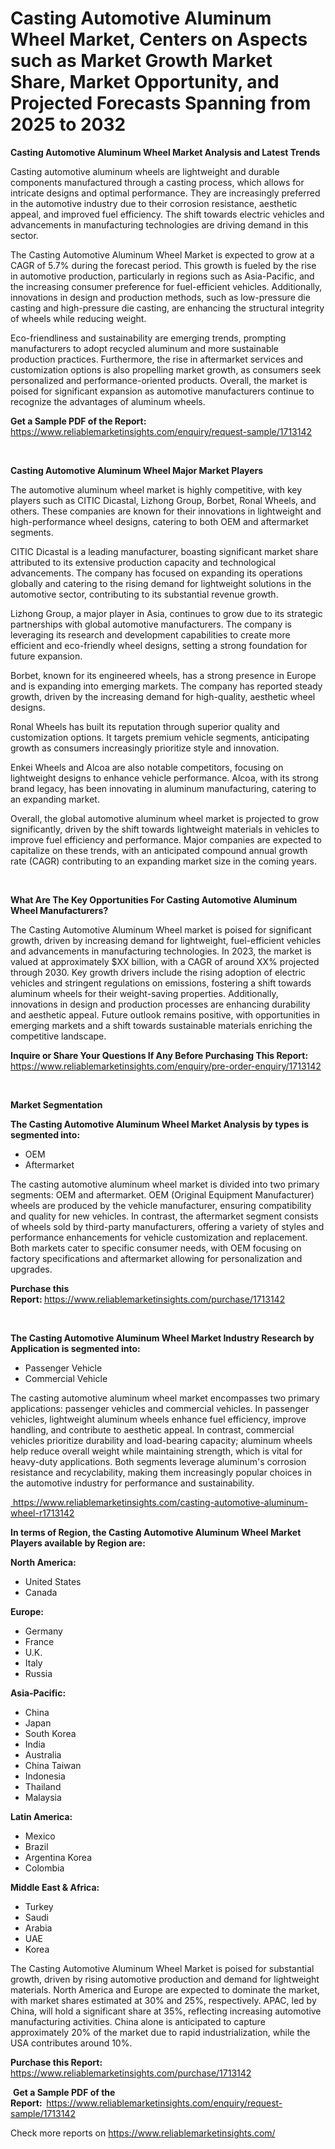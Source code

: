 <p><h1>Casting Automotive Aluminum Wheel Market, Centers on Aspects such as Market Growth Market Share, Market Opportunity, and Projected Forecasts Spanning from 2025 to 2032</h1></p><p><strong>Casting Automotive Aluminum Wheel Market Analysis and Latest Trends</strong></p>
<p><p>Casting automotive aluminum wheels are lightweight and durable components manufactured through a casting process, which allows for intricate designs and optimal performance. They are increasingly preferred in the automotive industry due to their corrosion resistance, aesthetic appeal, and improved fuel efficiency. The shift towards electric vehicles and advancements in manufacturing technologies are driving demand in this sector.</p><p>The Casting Automotive Aluminum Wheel Market is expected to grow at a CAGR of 5.7% during the forecast period. This growth is fueled by the rise in automotive production, particularly in regions such as Asia-Pacific, and the increasing consumer preference for fuel-efficient vehicles. Additionally, innovations in design and production methods, such as low-pressure die casting and high-pressure die casting, are enhancing the structural integrity of wheels while reducing weight.</p><p>Eco-friendliness and sustainability are emerging trends, prompting manufacturers to adopt recycled aluminum and more sustainable production practices. Furthermore, the rise in aftermarket services and customization options is also propelling market growth, as consumers seek personalized and performance-oriented products. Overall, the market is poised for significant expansion as automotive manufacturers continue to recognize the advantages of aluminum wheels.</p></p>
<p><strong>Get a Sample PDF of the Report:&nbsp;</strong> <a href="https://www.reliablemarketinsights.com/enquiry/request-sample/1713142?utm_campaign=3560&utm_medium=2&utm_source=Github&utm_content=ia&utm_term=28032025&utm_id=casting-automotive-aluminum-wheel">https://www.reliablemarketinsights.com/enquiry/request-sample/1713142</a></p>
<p>&nbsp;</p>
<p><strong>Casting Automotive Aluminum Wheel Major Market Players</strong></p>
<p><p>The automotive aluminum wheel market is highly competitive, with key players such as CITIC Dicastal, Lizhong Group, Borbet, Ronal Wheels, and others. These companies are known for their innovations in lightweight and high-performance wheel designs, catering to both OEM and aftermarket segments.</p><p>CITIC Dicastal is a leading manufacturer, boasting significant market share attributed to its extensive production capacity and technological advancements. The company has focused on expanding its operations globally and catering to the rising demand for lightweight solutions in the automotive sector, contributing to its substantial revenue growth.</p><p>Lizhong Group, a major player in Asia, continues to grow due to its strategic partnerships with global automotive manufacturers. The company is leveraging its research and development capabilities to create more efficient and eco-friendly wheel designs, setting a strong foundation for future expansion.</p><p>Borbet, known for its engineered wheels, has a strong presence in Europe and is expanding into emerging markets. The company has reported steady growth, driven by the increasing demand for high-quality, aesthetic wheel designs. </p><p>Ronal Wheels has built its reputation through superior quality and customization options. It targets premium vehicle segments, anticipating growth as consumers increasingly prioritize style and innovation.</p><p>Enkei Wheels and Alcoa are also notable competitors, focusing on lightweight designs to enhance vehicle performance. Alcoa, with its strong brand legacy, has been innovating in aluminum manufacturing, catering to an expanding market.</p><p>Overall, the global automotive aluminum wheel market is projected to grow significantly, driven by the shift towards lightweight materials in vehicles to improve fuel efficiency and performance. Major companies are expected to capitalize on these trends, with an anticipated compound annual growth rate (CAGR) contributing to an expanding market size in the coming years.</p></p>
<p>&nbsp;</p>
<p><strong>What Are The Key Opportunities For Casting Automotive Aluminum Wheel Manufacturers?</strong></p>
<p><p>The Casting Automotive Aluminum Wheel market is poised for significant growth, driven by increasing demand for lightweight, fuel-efficient vehicles and advancements in manufacturing technologies. In 2023, the market is valued at approximately $XX billion, with a CAGR of around XX% projected through 2030. Key growth drivers include the rising adoption of electric vehicles and stringent regulations on emissions, fostering a shift towards aluminum wheels for their weight-saving properties. Additionally, innovations in design and production processes are enhancing durability and aesthetic appeal. Future outlook remains positive, with opportunities in emerging markets and a shift towards sustainable materials enriching the competitive landscape.</p></p>
<p><strong>Inquire or Share Your Questions If Any Before Purchasing This Report:</strong> <a href="https://www.reliablemarketinsights.com/enquiry/pre-order-enquiry/1713142?utm_campaign=3560&utm_medium=2&utm_source=Github&utm_content=ia&utm_term=28032025&utm_id=casting-automotive-aluminum-wheel">https://www.reliablemarketinsights.com/enquiry/pre-order-enquiry/1713142</a></p>
<p>&nbsp;</p>
<p><strong>Market Segmentation</strong></p>
<p><strong>The Casting Automotive Aluminum Wheel Market Analysis by types is segmented into:</strong></p>
<p><ul><li>OEM</li><li>Aftermarket</li></ul></p>
<p><p>The casting automotive aluminum wheel market is divided into two primary segments: OEM and aftermarket. OEM (Original Equipment Manufacturer) wheels are produced by the vehicle manufacturer, ensuring compatibility and quality for new vehicles. In contrast, the aftermarket segment consists of wheels sold by third-party manufacturers, offering a variety of styles and performance enhancements for vehicle customization and replacement. Both markets cater to specific consumer needs, with OEM focusing on factory specifications and aftermarket allowing for personalization and upgrades.</p></p>
<p><strong>Purchase this Report:&nbsp;</strong><a href="https://www.reliablemarketinsights.com/purchase/1713142?utm_campaign=3560&utm_medium=2&utm_source=Github&utm_content=ia&utm_term=28032025&utm_id=casting-automotive-aluminum-wheel">https://www.reliablemarketinsights.com/purchase/1713142</a></p>
<p>&nbsp;</p>
<p><strong>The Casting Automotive Aluminum Wheel Market Industry Research by Application is segmented into:</strong></p>
<p><ul><li>Passenger Vehicle</li><li>Commercial Vehicle</li></ul></p>
<p><p>The casting automotive aluminum wheel market encompasses two primary applications: passenger vehicles and commercial vehicles. In passenger vehicles, lightweight aluminum wheels enhance fuel efficiency, improve handling, and contribute to aesthetic appeal. In contrast, commercial vehicles prioritize durability and load-bearing capacity; aluminum wheels help reduce overall weight while maintaining strength, which is vital for heavy-duty applications. Both segments leverage aluminum's corrosion resistance and recyclability, making them increasingly popular choices in the automotive industry for performance and sustainability.</p></p>
<p><a href="https://www.reliablemarketinsights.com/casting-automotive-aluminum-wheel-r1713142?utm_campaign=3560&utm_medium=2&utm_source=Github&utm_content=ia&utm_term=28032025&utm_id=casting-automotive-aluminum-wheel">&nbsp;https://www.reliablemarketinsights.com/casting-automotive-aluminum-wheel-r1713142</a></p>
<p><strong>In terms of Region, the Casting Automotive Aluminum Wheel Market Players available by Region are:</strong></p>
<p>
    <p> <strong> North America: </strong>
        <ul>
            <li>United States</li>
            <li>Canada</li>
        </ul>
        </p> 
    <p> <strong> Europe: </strong>
        <ul>
            <li>Germany</li>
            <li>France</li>
            <li>U.K.</li>
            <li>Italy</li>
            <li>Russia</li>
        </ul>
        </p> 
    <p> <strong> Asia-Pacific: </strong>
        <ul>
            <li>China</li>
            <li>Japan</li>
            <li>South Korea</li>
            <li>India</li>
            <li>Australia</li>
            <li>China Taiwan</li>
            <li>Indonesia</li>
            <li>Thailand</li>
            <li>Malaysia</li>
        </ul>
        </p> 
    <p> <strong> Latin America: </strong>
        <ul>
            <li>Mexico</li>
            <li>Brazil</li>
            <li>Argentina Korea</li>
            <li>Colombia</li>
        </ul>
        </p> 
    <p> <strong> Middle East & Africa: </strong>
        <ul>
            <li>Turkey</li>
            <li>Saudi</li>
            <li>Arabia</li>
            <li>UAE</li>
            <li>Korea</li>
        </ul>
    </p>
    </p>
<p><p>The Casting Automotive Aluminum Wheel Market is poised for substantial growth, driven by rising automotive production and demand for lightweight materials. North America and Europe are expected to dominate the market, with market shares estimated at 30% and 25%, respectively. APAC, led by China, will hold a significant share at 35%, reflecting increasing automotive manufacturing activities. China alone is anticipated to capture approximately 20% of the market due to rapid industrialization, while the USA contributes around 10%.</p></p>
<p><strong>Purchase this Report: </strong><a href="https://www.reliablemarketinsights.com/purchase/1713142?utm_campaign=3560&utm_medium=2&utm_source=Github&utm_content=ia&utm_term=28032025&utm_id=casting-automotive-aluminum-wheel">https://www.reliablemarketinsights.com/purchase/1713142</a></p>
<p>&nbsp;<strong>Get a Sample PDF of the Report:&nbsp;&nbsp;</strong><a href="https://www.reliablemarketinsights.com/enquiry/request-sample/1713142?utm_campaign=3560&utm_medium=2&utm_source=Github&utm_content=ia&utm_term=28032025&utm_id=casting-automotive-aluminum-wheel">https://www.reliablemarketinsights.com/enquiry/request-sample/1713142</a></p>
<p><strong></strong></p>
<p>Check more reports on <a href="https://www.reliablemarketinsights.com/?utm_campaign=3560&utm_medium=2&utm_source=Github&utm_content=ia&utm_term=28032025&utm_id=casting-automotive-aluminum-wheel">https://www.reliablemarketinsights.com/</a></p>